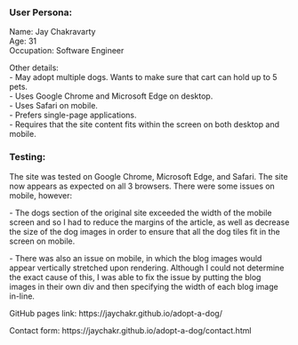### User Persona:
<p>Name: Jay Chakravarty<br>
Age: 31<br>
Occupation: Software Engineer</p>
<p>Other details:<br>
- May adopt multiple dogs. Wants to make sure that cart can hold up to 5 pets.<br>
- Uses Google Chrome and Microsoft Edge on desktop.<br>
- Uses Safari on mobile.<br>
- Prefers single-page applications.<br>
- Requires that the site content fits within the screen on both desktop and mobile.</p>

### Testing:
<p>The site was tested on Google Chrome, Microsoft Edge, and Safari. The site now appears as expected on all 3 browsers. There were some issues on mobile, however:</p>
<p>- The dogs section of the original site exceeded the width of the mobile screen and so I had to reduce the margins of the article, as well as decrease the size of the dog images in order to ensure that all the dog tiles fit in the screen on mobile.</p>
<p>- There was also an issue on mobile, in which the blog images would appear vertically stretched upon rendering. Although I could not determine the exact cause of this, I was able to fix the issue by putting the blog images in their own div and then specifying the width of each blog image in-line.</p>
<p>GitHub pages link: https://jaychakr.github.io/adopt-a-dog/</p>
<p>Contact form: https://jaychakr.github.io/adopt-a-dog/contact.html </p>
